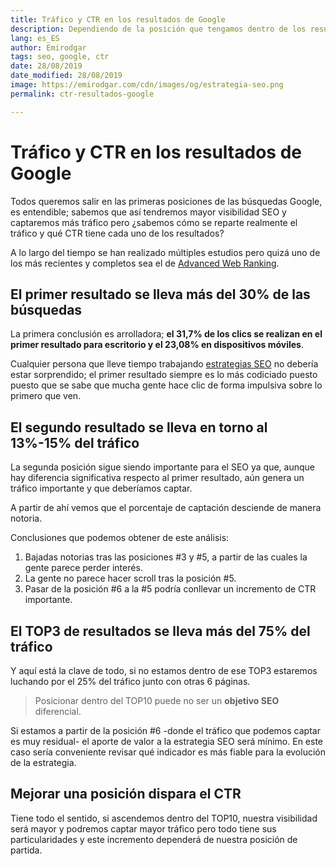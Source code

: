 ```yaml
---
title: Tráfico y CTR en los resultados de Google
description: Dependiendo de la posición que tengamos dentro de los resultados obtendremos mayor o menor tráfico
lang: es_ES
author: Emirodgar
tags: seo, google, ctr
date: 28/08/2019
date_modified: 28/08/2019
image: https://emirodgar.com/cdn/images/og/estrategia-seo.png
permalink: ctr-resultados-google

---
```


# Tráfico y CTR en los resultados de Google

Todos queremos salir en las primeras posiciones de las búsquedas Google, es entendible; sabemos que así tendremos mayor visibilidad SEO y captaremos más tráfico pero ¿sabemos cómo se reparte realmente el tráfico y qué CTR tiene cada uno de los resultados?

A lo largo del tiempo se han realizado múltiples estudios pero quizá uno de los más recientes y completos sea el de [Advanced Web Ranking](https://www.advancedwebranking.com/ctrstudy/).

## El primer resultado se lleva  más del 30% de las búsquedas

La primera conclusión es arrolladora; **el 31,7% de los clics se realizan en el primer resultado para escritorio y el 23,08% en dispositivos móviles**.

<amp-img alt="CTR primer resultado búsqueda Google"
  src="https://i.imgur.com/S1UNyjn.png"
  width="640"
  height="386"
  layout="responsive">
</amp-img>

Cualquier persona que lleve tiempo trabajando [estrategias SEO](https://emirodgar.com/estrategia-seo) no debería estar sorprendido; el primer resultado siempre es lo más codiciado puesto puesto que se sabe que mucha gente hace clic de forma impulsiva sobre lo primero que ven.

## El segundo resultado se lleva en torno al 13%-15% del tráfico

La segunda posición sigue siendo importante para el SEO ya que, aunque hay diferencia significativa respecto al primer resultado, aún genera un tráfico importante y que deberíamos captar.

A partir de ahí vemos que el porcentaje de captación desciende de manera notoria.

Conclusiones que podemos obtener de este análisis:

 1. Bajadas notorias tras las posiciones #3 y #5, a  partir de las cuales la gente parece perder interés.
 2. La gente no parece hacer scroll tras la posición #5.
 3. Pasar de la posición #6 a la #5 podría conllevar un incremento de CTR importante.

## El TOP3 de resultados se lleva más del 75% del tráfico

Y aquí está la clave de todo, si no estamos dentro de ese TOP3 estaremos luchando por el 25% del tráfico junto con otras 6 páginas.

> Posicionar dentro del TOP10 puede no ser un **objetivo SEO** diferencial.

Si estamos a partir de la posición #6 -donde el tráfico que podemos captar es muy residual- el aporte de valor a la estrategia SEO será mínimo. En este caso sería conveniente revisar qué indicador es más fiable para la evolución de la estrategia.

## Mejorar una posición dispara el CTR

Tiene todo el sentido, si ascendemos dentro del TOP10, nuestra visibilidad será mayor y podremos captar mayor tráfico pero todo tiene sus particularidades y este incremento dependerá de nuestra posición de partida.



<!--stackedit_data:
eyJoaXN0b3J5IjpbLTY4NjI4Mjc3NF19
-->